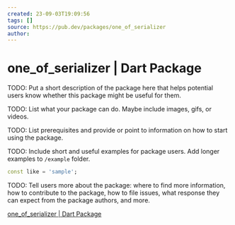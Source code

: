 ```yaml
---
created: 23-09-03T19:09:56
tags: []
source: https://pub.dev/packages/one_of_serializer
author:
---
```


# one_of_serializer | Dart Package

TODO: Put a short description of the package here that helps potential users know whether this package might be useful for them.

TODO: List what your package can do. Maybe include images, gifs, or videos.

TODO: List prerequisites and provide or point to information on how to start using the package.

TODO: Include short and useful examples for package users. Add longer examples to `/example` folder.

```dart
const like = 'sample';
```

TODO: Tell users more about the package: where to find more information, how to contribute to the package, how to file issues, what response they can expect from the package authors, and more.

[one_of_serializer | Dart Package](https://pub.dev/packages/one_of_serializer)
